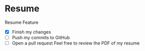 # Resume
Resume Feature
- [x] Finish my changes
- [ ] Push my commits to GitHub
- [ ] Open a pull request
Feel free to review the PDF of my resume
